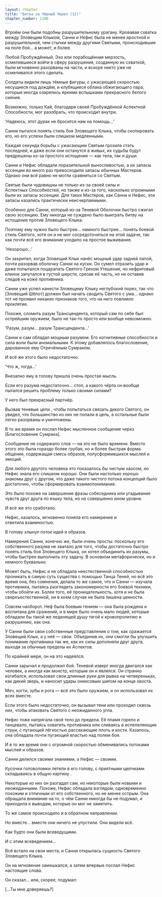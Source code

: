 ```yaml
---
layout: chapter
title: "Битва за Чёрный Череп (12)"
chapter_number: 1198
---
```


Втроём они были подобны разрушительному урагану. Кровавая схватка между Зловещим Клыком, Санни и Нефис была не менее яростной и разрушительной, чем стычки между другими Святыми, происходившие на поле боя... а может, и более.

Любой Пробуждённый, Эхо или порабощённая мерзость, осмелившиеся войти в сферу разрушения, созданную их схваткой, были мгновенно разорваны на части, и вскоре никто уже не осмеливался этого сделать.

Солдаты видели лишь тёмные фигуры, с ужасающей скоростью несущиеся под дождём, и клубящиеся облака обжигающего пара, которые иногда озарялись яркими вспышками прекрасного белого сияния.

Возможно, только Кай, благодаря своей Пробуждённой Аспектной Способности, мог разобрать, что происходит внутри.

'Надеюсь, этот дурак не бросится нам на помощь...'

Санни пытался понять стиль боя Зловещего Клыка, чтобы скопировать его, но его успехи были слишком медленными.

Каждая секунда борьбы с ужасающим Святым грозила стать последней, и даже если они останутся в живых, их судьбы будут предрешены из-за простого истощения — как тела, так и души.

Санни и Нефис обладали поразительной выносливостью, а их запасы эссенции во много раз превосходили запасы обычных Мастеров. Однако они всё равно не могли сравниться со Святым.

Святые были чудовищны не только из-за своей силы и Аспектных Способностей, но также и из-за того, насколько огромными были их запасы эссенции. Для таких Мастеров, как Санни и Нефис, эти запасы казались практически неисчерпаемыми.

Особенно для Санни, который из-за Теневой Оболочки быстро сжигал свою эссенцию. Ему никогда не суждено было выиграть битву на истощение против Зловещего Клыка.

Поэтому ему нужно было быстрее... намного быстрее... понять боевой стиль Святого, хотя он и не мог сосредоточиться на этой задаче, так как почти всё его внимание уходило на простое выживание.

'Нехорошо...'

Он захрипел, когда Зловещий Клык нанёс мощный удар задней лапой, почти разорвав оболочку Санни на куски. Он сумел отразить удар и даже попытался поцарапать Святого Грехом Утешения, но нефритовый клинок запутался в густой шерсти, срезав её часть, но не оставив следов на коже противника.

Санни уже успел нанести Зловещему Клыку неглубокий порез, так что [Зловещий Шёпот] должен был начать сводить Святого с ума... однако тот не проявил никаких признаков того, что на него повлияло проклятие.

Похоже, сломить разум Трансцендента, который сам по себе был острейшим оружием, было не так-то просто или вообще невозможно.

'Разум, разум... разум Трансцендента...'

Санни и сам обладал мощным разумом. Его когнитивные способности и сила воли были аномальными. К этому добавлялось благословение, дарованное ему Отречённым Сумраком.

И всё же этого было недостаточно.

'Что ж, тогда...'

Внезапно ему в голову пришла очень простая мысль.

Если его разума недостаточно... стоп, а какого чёрта он вообще пытался решить проблему только своими силами?

У него был прекрасный партнёр.

Вызвав теневые цепи , чтобы попытаться связать дикого Святого, он увидел, что большинство из них не попали в цель, а остальные были легко разорваны и уничтожены.

В то же время он послал Нефис мысленное сообщение через [Благословение Сумрака].

Сообщение не содержало слов — на это не было времени. Вместо этого это была гораздо более грубая, но и более быстрая форма общения, содержащая смесь образов, полусформившихся мыслей и эмоций.

Для любого другого человека это показалось бы чистым хаосом, но Нефис знала его слишком хорошо. Они были настолько хорошо знакомы друг с другом, что даже такого чистого потока концепций было достаточно, чтобы сформировать взаимопонимание.

Это было похоже на завершение фразы собеседника или угадывание чувств друг друга по языку тела, но на совершенно ином уровне.

И всё же это сработало.

Нефис, казалось, мгновенно поняла его намерение и ответила взаимностью.

В голову хлынул поток идей и образов.

Намерения Санни, конечно же, были очень просты: поскольку его собственного разума не хватало для того, чтобы достаточно быстро понять стиль боя Зловещего Клыка, он хотел объединить их разумы, чтобы быстрее выполнить эту задачу. В основном метафорически, но и немного буквально.

Может быть, Нефис и не обладала неестественной способностью проникать в самую суть существа с помощью Танца Теней, но всё это время она, без сомнения, делала то же самое, что и Санни — изучала противника, пытаясь разглядеть закономерности его боевой техники, чтобы обойти их. Более того, её проницательность, хотя и не была сверхъестественной, ни в коем случае не была лишена ценности.

Совсем наоборот. Неф была боевым гением — она была рождена и воспитана для сражений, и в мире было очень мало людей, которые обладали бы такой же леденящей душу тягой к кровопролитию и разрушению, как она.

У Санни были свои собственные представления о том, как сражается Зловещий Клык, а у неё — свои. Объединив их, они смогли бы улучшить понимание противника так же, как их силы дополняли друг друга, выходя за обычные пределы их Аспектов.

По крайней мере, он на это надеялся.

Санни зарычал и продолжил бой. Теневой изверг иногда двигался как человек, а иногда как монстр, которым он и являлся. Он странно изгибался, использовал свои длинные руки для рывка на четвереньках, как дикий зверь, и наносил удары ониксовым шипом на конце хвоста.

Меч, когти, зубы и рога — всё это было оружием, и он использовал их всех вместе.

Если этого было недостаточно, он вызывал тени или проходил сквозь них, чтобы атаковать Святого с неожиданного угла.

Нефис тоже напрягала своё тело до предела. Её пламя горело и танцевало, пытаясь охватить противника или сливаясь в испепеляющие струи, с пугающей лёгкостью рассекающие плоть и кости. Казалось, она обладала почти пугающей властью над полем боя.

И в то же время они с огромной скоростью обменивались потоками мыслей и образов.

Санни делился своими знаниями, а Нефис — своими.

Кусочки головоломки летели в его голову, с приятными щелчками складываясь в общую картину .

Некоторые из них он разгадал сам, но некоторые были новыми и неожиданными. Похоже, Нефис обладала взглядом, одновременно похожим и отличным от его собственного, но не менее острым. Она обращала внимание на то, о чём Санни никогда бы не подумал, и приходила к выводам, которые он мог не заметить.

То же самое происходило и в обратном направлении.

Но вместе... вместе они ничего не упустили. Они видели всё.

Как будто они были всеведущими.

И с этим всеведением...

Всё встало на свои места, и Санни открылась сущность Святого Зловещего Клыка.

Он на мгновение замешкался, а затем впервые послал Нефис настоящие слова.

Он сказал... или, скорее, подумал:

[...Ты мне доверяешь?]